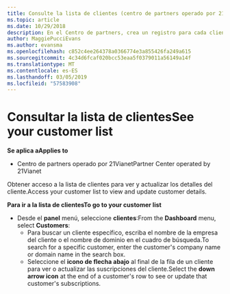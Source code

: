 ```yaml
---
title: Consulte la lista de clientes (centro de partners operado por 21Vianet)
ms.topic: article
ms.date: 10/29/2018
description: En el Centro de partners, crea un registro para cada cliente, y puede revisar o actualizar esta información en cualquier momento.
author: MaggiePucciEvans
ms.author: evansma
ms.openlocfilehash: c852c4ee264378a0366774e3a855426fa249a615
ms.sourcegitcommit: 4c34d6fcaf020bcc53eaa5f0379011a56149a14f
ms.translationtype: MT
ms.contentlocale: es-ES
ms.lasthandoff: 03/05/2019
ms.locfileid: "57583908"
---
```

# <a name="see-your-customer-list"></a><span data-ttu-id="e5b6a-103">Consultar la lista de clientes</span><span class="sxs-lookup"><span data-stu-id="e5b6a-103">See your customer list</span></span>

<span data-ttu-id="e5b6a-104">**Se aplica a**</span><span class="sxs-lookup"><span data-stu-id="e5b6a-104">**Applies to**</span></span>

-   <span data-ttu-id="e5b6a-105">Centro de partners operado por 21Vianet</span><span class="sxs-lookup"><span data-stu-id="e5b6a-105">Partner Center operated by 21Vianet</span></span>


<span data-ttu-id="e5b6a-106">Obtener acceso a la lista de clientes para ver y actualizar los detalles del cliente.</span><span class="sxs-lookup"><span data-stu-id="e5b6a-106">Access your customer list to view and update customer details.</span></span>

<span data-ttu-id="e5b6a-107">**Para ir a la lista de clientes**</span><span class="sxs-lookup"><span data-stu-id="e5b6a-107">**To go to your customer list**</span></span>

-   <span data-ttu-id="e5b6a-108">Desde el **panel** menú, seleccione **clientes**:</span><span class="sxs-lookup"><span data-stu-id="e5b6a-108">From the **Dashboard** menu, select **Customers**:</span></span>
    -   <span data-ttu-id="e5b6a-109">Para buscar un cliente específico, escriba el nombre de la empresa del cliente o el nombre de dominio en el cuadro de búsqueda.</span><span class="sxs-lookup"><span data-stu-id="e5b6a-109">To search for a specific customer, enter the customer's company name or domain name in the search box.</span></span> 
    -   <span data-ttu-id="e5b6a-110">Seleccione el **icono de flecha abajo** al final de la fila de un cliente para ver o actualizar las suscripciones del cliente.</span><span class="sxs-lookup"><span data-stu-id="e5b6a-110">Select the **down arrow icon** at the end of a customer's row to see or update that customer's subscriptions.</span></span> 

 

 




